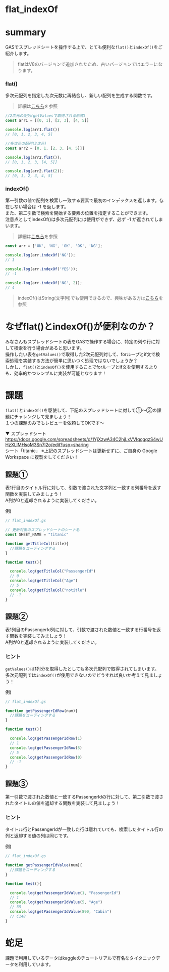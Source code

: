 # flat_indexOf

# summary

GASでスプレッドシートを操作する上で、とても便利な`flat()`と`indexOf()`をご紹介します。  

> flatはV8のバージョンで追加されたため、古いバージョンではエラーになります。

### flat()
多次元配列を指定した次元数に再結合し、新しい配列を生成する関数です。
>詳細は[こちら](https://developer.mozilla.org/ja/docs/Web/JavaScript/Reference/Global_Objects/Array/flat)を参照

```js
//2次元の配列(getValuesで取得される形式)
const arr1 = [[0, 1], [2, 3], [4, 5]]

console.log(arr1.flat())
// [0, 1, 2, 3, 4, 5]

//多次元の配列(3次元)
const arr2 = [0, 1, [2, 3, [4, 5]]]

console.log(arr2.flat());
// [0, 1, 2, 3, [4, 5]]

console.log(arr2.flat(2));
// [0, 1, 2, 3, 4, 5]
```

### indexOf()
第一引数の値で配列を検索し一致する要素で最初のインデックスを返します。存在しない場合は -1 を返します。  
また、第二引数で検索を開始する要素の位置を指定することができます。  
注意点としてindexOf()は多次元配列には使用ができず、必ず -1 が返されてしまいます。  
>詳細は[こちら](https://developer.mozilla.org/ja/docs/Web/JavaScript/Reference/Global_Objects/Array/indexOf)を参照

```js
const arr = ['OK', 'NG', 'OK', 'OK', 'NG'];

console.log(arr.indexOf('NG'));
// 1

console.log(arr.indexOf('YES'));
// -1

console.log(arr.indexOf('NG', 2));
// 4
```

>indexOf()はString(文字列)でも使用できるので、興味がある方は[こちら](https://developer.mozilla.org/ja/docs/Web/JavaScript/Reference/Global_Objects/String/indexOf)を参照

# なぜflat()とindexOf()が便利なのか？
みなさんもスプレッドシートの表をGASで操作する場合に、特定の列や行に対して検索を行う場合があると思います。  
操作したい表を`getValues()`で取得した2次元配列対して、forループとif文で検索処理を実装する方法が簡単に思いつく処理ではないでしょうか？  
しかし、`flat()`と`indexOf()`を使用することでforループとif文を使用するよりも、効率的かつシンプルに実装が可能となります！  

# 課題
`flat()`と`indexOf()`を駆使して、下記のスプレッドシートに対して①〜③の課題にチャレンジして見ましょう！  
１つの課題のみでもレビューを依頼してOKです〜

▼ スプレッドシート  
https://docs.google.com/spreadsheets/d/1YjXzwA34C2hjLxVVIqcgqzS4wUHzXLlMHsoM3Sn7l2o/edit?usp=sharing  
シート「titanic」
※上記のスプレッドシートは更新せずに、ご自身の Google Workspace に複製をしてください！

## 課題①
表1行目のタイトル行に対して、引数で渡された文字列と一致する列番号を返す関数を実装してみましょう！  
A列が0と返却されるように実装してください。

例)
```js
// flat_indexOf.gs

// 更新対象のスプレッドシートのシート名
const SHEET_NAME = "titanic"

function getTitleCol(title){
  //課題をコーディングする
}

function test(){

  console.log(getTitleCol("PassengerId")
  // 0
  console.log(getTitleCol("Age")
  // 5
  console.log(getTitleCol("notitle")
  // -1
}
```
## 課題②
表1列目のPassengerId列に対して、引数で渡された数値と一致する行番号を返す関数を実装してみましょう！  
A列が0と返却されるように実装してください。

### ヒント
`getValues()`は1列分を取得したとしても多次元配列で取得されてしまいます。  
多次元配列では`indexOf()`が使用できないのでどうすれば良いか考えて見ましょう！

例)
```js
// flat_indexOf.gs

function getPassengerIdRow(num){
  //課題をコーディングする
}

function test(){

  console.log(getPassengerIdRow(1)
  // 1
  console.log(getPassengerIdRow(5)
  // 5
  console.log(getPassengerIdRow(0)
  // -1
}
```

## 課題③
第一引数で渡された数値と一致するPassengerIdの行に対して、第二引数で渡されたタイトルの値を返却する関数を実装して見ましょう！

### ヒント
タイトル行とPassengerIdが一致した行は離れていても、検索したタイトル行の列と返却する値の列は同じです。

例)
```js
// flat_indexOf.gs

function getPassengerIdValue(num){
  //課題をコーディングする
}

function test(){

  console.log(getPassengerIdValue(1, "PassengerId")
  // 1
  console.log(getPassengerIdValue(5, "Age")
  // 35
  console.log(getPassengerIdValue(890, "Cabin")
  // C148
}
```

# 蛇足
課題で利用しているデータはkaggleのチュートリアルで有名なタイタニックデータを利用しています。
